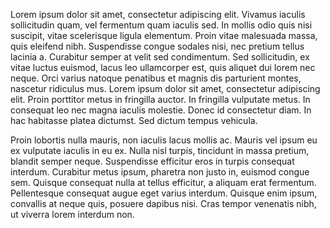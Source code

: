 Lorem ipsum dolor sit amet, consectetur adipiscing elit. Vivamus iaculis sollicitudin quam, vel fermentum quam iaculis sed. In mollis odio quis nisi suscipit, vitae scelerisque ligula elementum. Proin vitae malesuada massa, quis eleifend nibh. Suspendisse congue sodales nisi, nec pretium tellus lacinia a. Curabitur semper at velit sed condimentum. Sed sollicitudin, ex vitae luctus euismod, lacus leo ullamcorper est, quis aliquet dui lorem nec neque. Orci varius natoque penatibus et magnis dis parturient montes, nascetur ridiculus mus. Lorem ipsum dolor sit amet, consectetur adipiscing elit. Proin porttitor metus in fringilla auctor. In fringilla vulputate metus. In consequat leo nec magna iaculis molestie. Donec id consectetur diam. In hac habitasse platea dictumst. Sed dictum tempus vehicula.

Proin lobortis nulla mauris, non iaculis lacus mollis ac. Mauris vel ipsum eu ex vulputate iaculis in eu ex. Nulla nisl turpis, tincidunt in massa pretium, blandit semper neque. Suspendisse efficitur eros in turpis consequat interdum. Curabitur metus ipsum, pharetra non justo in, euismod congue sem. Quisque consequat nulla at tellus efficitur, a aliquam erat fermentum. Pellentesque consequat augue eget varius interdum. Quisque enim ipsum, convallis at neque quis, posuere dapibus nisi. Cras tempor venenatis nibh, ut viverra lorem interdum non.